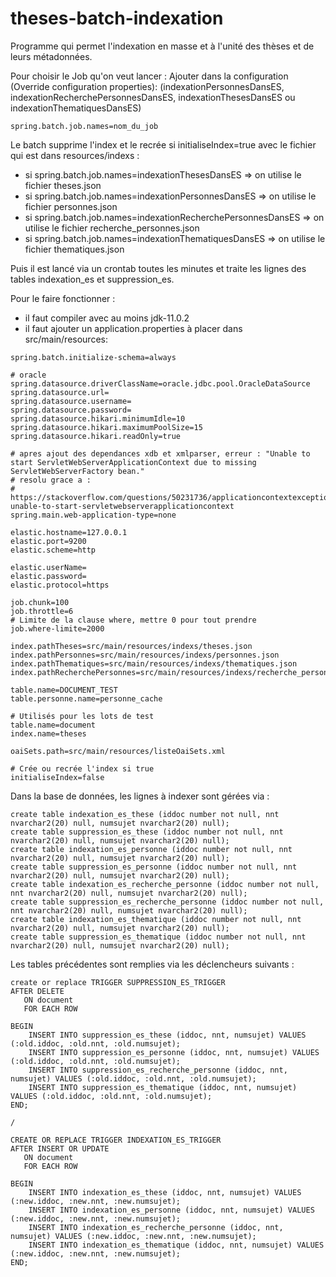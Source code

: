 # theses-batch-indexation

Programme qui permet l'indexation en masse et à l'unité des thèses et de leurs métadonnées.

Pour choisir le Job qu'on veut lancer : Ajouter dans la configuration (Override configuration properties):
(indexationPersonnesDansES, indexationRecherchePersonnesDansES, indexationThesesDansES ou indexationThematiquesDansES)
 ~~~
 spring.batch.job.names=nom_du_job
 ~~~

Le batch supprime l'index et le recrée si initialiseIndex=true avec le fichier qui est dans resources/indexs :
- si spring.batch.job.names=indexationThesesDansES  => on utilise le fichier theses.json
- si spring.batch.job.names=indexationPersonnesDansES  => on utilise le fichier personnes.json
- si spring.batch.job.names=indexationRecherchePersonnesDansES  => on utilise le fichier recherche_personnes.json
- si spring.batch.job.names=indexationThematiquesDansES  => on utilise le fichier thematiques.json


Puis il est lancé via un crontab toutes les minutes et traite les lignes des tables indexation_es et suppression_es.

Pour le faire fonctionner :

- il faut compiler avec au moins jdk-11.0.2
- il faut ajouter un application.properties à placer dans src/main/resources: 

~~~~
spring.batch.initialize-schema=always

# oracle
spring.datasource.driverClassName=oracle.jdbc.pool.OracleDataSource
spring.datasource.url=
spring.datasource.username=
spring.datasource.password=
spring.datasource.hikari.minimumIdle=10
spring.datasource.hikari.maximumPoolSize=15
spring.datasource.hikari.readOnly=true

# apres ajout des dependances xdb et xmlparser, erreur : "Unable to start ServletWebServerApplicationContext due to missing ServletWebServerFactory bean."
# resolu grace a : 
# https://stackoverflow.com/questions/50231736/applicationcontextexception-unable-to-start-servletwebserverapplicationcontext
spring.main.web-application-type=none

elastic.hostname=127.0.0.1
elastic.port=9200
elastic.scheme=http

elastic.userName=
elastic.password=
elastic.protocol=https

job.chunk=100
job.throttle=6
# Limite de la clause where, mettre 0 pour tout prendre
job.where-limite=2000

index.pathTheses=src/main/resources/indexs/theses.json
index.pathPersonnes=src/main/resources/indexs/personnes.json
index.pathThematiques=src/main/resources/indexs/thematiques.json
index.pathRecherchePersonnes=src/main/resources/indexs/recherche_personnes.json

table.name=DOCUMENT_TEST
table.personne.name=personne_cache

# Utilisés pour les lots de test
table.name=document
index.name=theses

oaiSets.path=src/main/resources/listeOaiSets.xml

# Crée ou recrée l'index si true
initialiseIndex=false
~~~~

Dans la base de données, les lignes à indexer sont gérées via : 

~~~~
create table indexation_es_these (iddoc number not null, nnt nvarchar2(20) null, numsujet nvarchar2(20) null);
create table suppression_es_these (iddoc number not null, nnt nvarchar2(20) null, numsujet nvarchar2(20) null);
create table indexation_es_personne (iddoc number not null, nnt nvarchar2(20) null, numsujet nvarchar2(20) null);
create table suppression_es_personne (iddoc number not null, nnt nvarchar2(20) null, numsujet nvarchar2(20) null);
create table indexation_es_recherche_personne (iddoc number not null, nnt nvarchar2(20) null, numsujet nvarchar2(20) null);
create table suppression_es_recherche_personne (iddoc number not null, nnt nvarchar2(20) null, numsujet nvarchar2(20) null);
create table indexation_es_thematique (iddoc number not null, nnt nvarchar2(20) null, numsujet nvarchar2(20) null);
create table suppression_es_thematique (iddoc number not null, nnt nvarchar2(20) null, numsujet nvarchar2(20) null);
~~~~

Les tables précédentes sont remplies via les déclencheurs suivants : 

~~~~
create or replace TRIGGER SUPPRESSION_ES_TRIGGER
AFTER DELETE
   ON document
   FOR EACH ROW

BEGIN
    INSERT INTO suppression_es_these (iddoc, nnt, numsujet) VALUES (:old.iddoc, :old.nnt, :old.numsujet);
    INSERT INTO suppression_es_personne (iddoc, nnt, numsujet) VALUES (:old.iddoc, :old.nnt, :old.numsujet);
    INSERT INTO suppression_es_recherche_personne (iddoc, nnt, numsujet) VALUES (:old.iddoc, :old.nnt, :old.numsujet);
    INSERT INTO suppression_es_thematique (iddoc, nnt, numsujet) VALUES (:old.iddoc, :old.nnt, :old.numsujet);
END;

/

CREATE OR REPLACE TRIGGER INDEXATION_ES_TRIGGER
AFTER INSERT OR UPDATE
   ON document
   FOR EACH ROW

BEGIN
    INSERT INTO indexation_es_these (iddoc, nnt, numsujet) VALUES (:new.iddoc, :new.nnt, :new.numsujet);
    INSERT INTO indexation_es_personne (iddoc, nnt, numsujet) VALUES (:new.iddoc, :new.nnt, :new.numsujet);
    INSERT INTO indexation_es_recherche_personne (iddoc, nnt, numsujet) VALUES (:new.iddoc, :new.nnt, :new.numsujet);
    INSERT INTO indexation_es_thematique (iddoc, nnt, numsujet) VALUES (:new.iddoc, :new.nnt, :new.numsujet);
END;
~~~~
